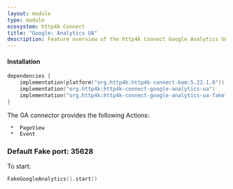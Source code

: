 ```yaml
---
layout: module
type: module
ecosystem: http4k Connect
title: "Google: Analytics UA"
description: Feature overview of the http4k Connect Google Analytics UA modules
---
```


#### Installation

```kotlin
dependencies {
    implementation(platform("org.http4k:http4k-connect-bom:5.22.1.0"))
    implementation("org.http4k:http4k-connect-google-analytics-ua")
    implementation("org.http4k:http4k-connect-google-analytics-ua-fake")
}
```
The GA connector provides the following Actions:

     *  PageView
     *  Event

### Default Fake port: 35628

To start:

```kotlin
FakeGoogleAnalytics().start()
```

